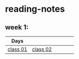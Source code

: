 # reading-notes

## week 1: 

| Days ||||||
|:---:|---|---|---|---|---|
|  [class 01](./day01) |  [class 02]() |   | |   |   |
